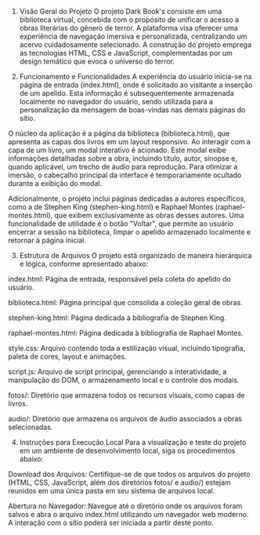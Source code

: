 1. Visão Geral do Projeto
O projeto Dark Book's consiste em uma biblioteca virtual, concebida com o propósito de unificar o acesso a obras literárias do gênero de terror. A plataforma visa oferecer uma experiência de navegação imersiva e personalizada, centralizando um acervo cuidadosamente selecionado. A construção do projeto emprega as tecnologias HTML, CSS e JavaScript, complementadas por um design temático que evoca o universo do terror.

2. Funcionamento e Funcionalidades
A experiência do usuário inicia-se na página de entrada (index.html), onde é solicitado ao visitante a inserção de um apelido. Esta informação é subsequentemente armazenada localmente no navegador do usuário, sendo utilizada para a personalização da mensagem de boas-vindas nas demais páginas do sítio.

O núcleo da aplicação é a página da biblioteca (biblioteca.html), que apresenta as capas dos livros em um layout responsivo. Ao interagir com a capa de um livro, um modal interativo é acionado. Este modal exibe informações detalhadas sobre a obra, incluindo título, autor, sinopse e, quando aplicável, um trecho de áudio para reprodução. Para otimizar a imersão, o cabeçalho principal da interface é temporariamente ocultado durante a exibição do modal.

Adicionalmente, o projeto inclui páginas dedicadas a autores específicos, como a de Stephen King (stephen-king.html) e Raphael Montes (raphael-montes.html), que exibem exclusivamente as obras desses autores. Uma funcionalidade de utilidade é o botão "Voltar", que permite ao usuário encerrar a sessão na biblioteca, limpar o apelido armazenado localmente e retornar à página inicial.

3. Estrutura de Arquivos
O projeto está organizado de maneira hierárquica e lógica, conforme apresentado abaixo:

index.html: Página de entrada, responsável pela coleta do apelido do usuário.

biblioteca.html: Página principal que consolida a coleção geral de obras.

stephen-king.html: Página dedicada à bibliografia de Stephen King.

raphael-montes.html: Página dedicada à bibliografia de Raphael Montes.

style.css: Arquivo contendo toda a estilização visual, incluindo tipografia, paleta de cores, layout e animações.

script.js: Arquivo de script principal, gerenciando a interatividade, a manipulação do DOM, o armazenamento local e o controle dos modais.

fotos/: Diretório que armazena todos os recursos visuais, como capas de livros.

audio/: Diretório que armazena os arquivos de áudio associados a obras selecionadas.

4. Instruções para Execução Local
Para a visualização e teste do projeto em um ambiente de desenvolvimento local, siga os procedimentos abaixo:

Download dos Arquivos: Certifique-se de que todos os arquivos do projeto (HTML, CSS, JavaScript, além dos diretórios fotos/ e audio/) estejam reunidos em uma única pasta em seu sistema de arquivos local.

Abertura no Navegador: Navegue até o diretório onde os arquivos foram salvos e abra o arquivo index.html utilizando um navegador web moderno. A interação com o sítio poderá ser iniciada a partir deste ponto.